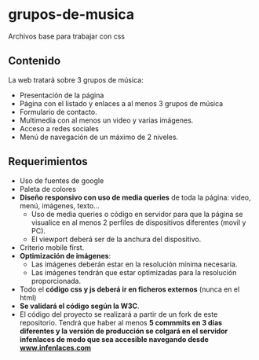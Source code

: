 # grupos-de-musica
Archivos base para trabajar con css

## Contenido
La web tratará sobre 3 grupos de música:
- Presentación de la página
- Página con el listado y enlaces a al menos 3 grupos de música
- Formulario de contacto.
- Multimedia con al menos un video y varias imágenes.
- Acceso a redes sociales
- Menú de navegación de un máximo de 2 niveles.

## Requerimientos
- Uso de fuentes de google
- Paleta de colores
- **Diseño responsivo con uso de media queries** de toda la página: video, menú, imágenes, texto...
  - Uso de media queries o código en servidor para que la página se visualice en al menos 2 perfiles de dispositivos diferentes (movil y PC). 
  - El viewport deberá ser de la anchura del dispositivo.
- Criterio mobile first.
- **Optimización de imágenes**:
  - Las imágenes deberán estar en la resolución mínima necesaria.
  - Las imágenes tendrán que estar optimizadas para la resolución proporcionada.
- Todo el **código css y js deberá ir en ficheros externos** (nunca en el html)
- **Se validará el código según la W3C**.
- El código del proyecto se realizará a partir de un fork de este repositorio. Tendrá que haber al menos **5 commmits en 3 días diferentes y la versión de producción se colgará en el servidor infenlaces de modo que sea accesible navegando desde www.infenlaces.com**
